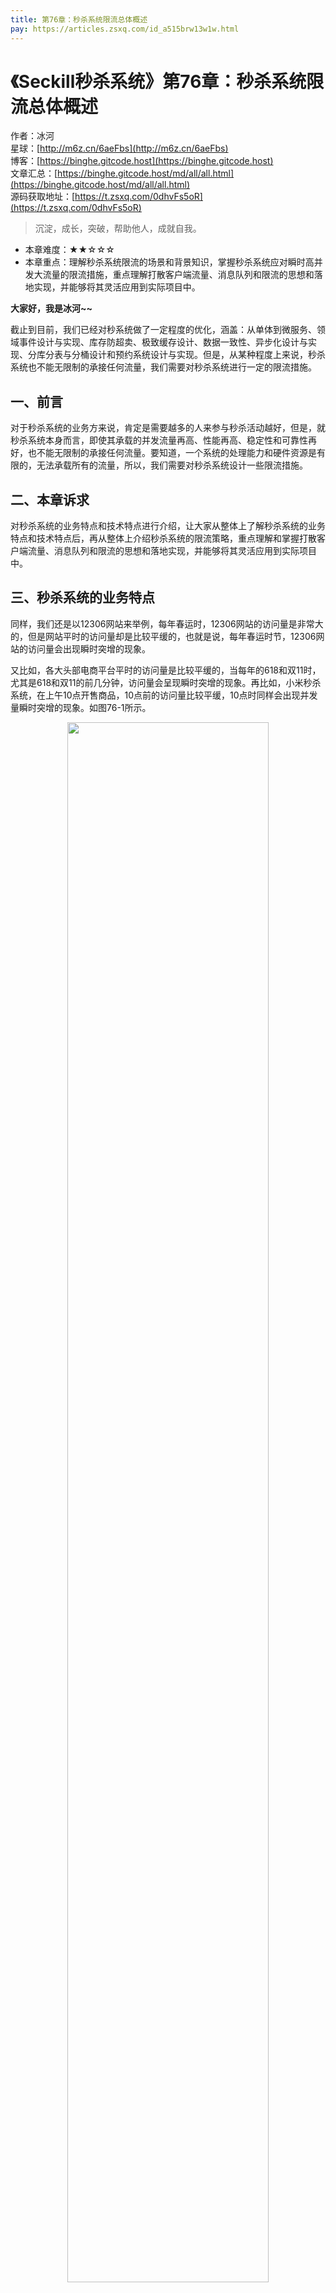 ```yaml
---
title: 第76章：秒杀系统限流总体概述
pay: https://articles.zsxq.com/id_a515brw13w1w.html
---
```


# 《Seckill秒杀系统》第76章：秒杀系统限流总体概述

作者：冰河
<br/>星球：[http://m6z.cn/6aeFbs](http://m6z.cn/6aeFbs)
<br/>博客：[https://binghe.gitcode.host](https://binghe.gitcode.host)
<br/>文章汇总：[https://binghe.gitcode.host/md/all/all.html](https://binghe.gitcode.host/md/all/all.html)
<br/>源码获取地址：[https://t.zsxq.com/0dhvFs5oR](https://t.zsxq.com/0dhvFs5oR)

> 沉淀，成长，突破，帮助他人，成就自我。

* 本章难度：★★☆☆☆
* 本章重点：理解秒杀系统限流的场景和背景知识，掌握秒杀系统应对瞬时高并发大流量的限流措施，重点理解打散客户端流量、消息队列和限流的思想和落地实现，并能够将其灵活应用到实际项目中。

**大家好，我是冰河~~**

截止到目前，我们已经对秒系统做了一定程度的优化，涵盖：从单体到微服务、领域事件设计与实现、库存防超卖、极致缓存设计、数据一致性、异步化设计与实现、分库分表与分桶设计和预约系统设计与实现。但是，从某种程度上来说，秒杀系统也不能无限制的承接任何流量，我们需要对秒杀系统进行一定的限流措施。

## 一、前言

对于秒杀系统的业务方来说，肯定是需要越多的人来参与秒杀活动越好，但是，就秒杀系统本身而言，即使其承载的并发流量再高、性能再高、稳定性和可靠性再好，也不能无限制的承接任何流量。要知道，一个系统的处理能力和硬件资源是有限的，无法承载所有的流量，所以，我们需要对秒杀系统设计一些限流措施。

## 二、本章诉求

对秒杀系统的业务特点和技术特点进行介绍，让大家从整体上了解秒杀系统的业务特点和技术特点后，再从整体上介绍秒杀系统的限流策略，重点理解和掌握打散客户端流量、消息队列和限流的思想和落地实现，并能够将其灵活应用到实际项目中。

## 三、秒杀系统的业务特点

同样，我们还是以12306网站来举例，每年春运时，12306网站的访问量是非常大的，但是网站平时的访问量却是比较平缓的，也就是说，每年春运时节，12306网站的访问量会出现瞬时突增的现象。

又比如，各大头部电商平台平时的访问量是比较平缓的，当每年的618和双11时，尤其是618和双11的前几分钟，访问量会呈现瞬时突增的现象。再比如，小米秒杀系统，在上午10点开售商品，10点前的访问量比较平缓，10点时同样会出现并发量瞬时突增的现象。如图76-1所示。

<div align="center">
    <img src="https://binghe.gitcode.host/images/project/seckill/scekill-2023-08-17-001.png?raw=true" width="80%">
    <br/>
</div>

可以看到，秒杀系统的并发量存在瞬时凸峰的特点，也叫做流量突刺现象。

可以将秒杀系统的业务特点总结成如图76-2所示。

<div align="center">
    <img src="https://binghe.gitcode.host/images/project/seckill/scekill-2023-08-17-002.png?raw=true" width="80%">
    <br/>
</div>

**（1）资源有限**

## 查看完整文章

加入[冰河技术](http://m6z.cn/6aeFbs)知识星球，解锁完整技术文章与完整代码